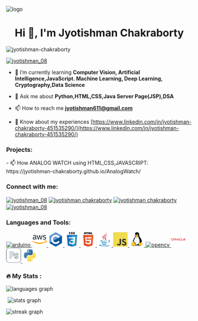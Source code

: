 ![logo](https://github.com/jyotishman-chakraborty/jyotishman08/blob/main/1st.gif)
<h1 align="center">Hi 👋, I'm Jyotishman Chakraborty</h1>



<p align="left"> <img src="https://komarev.com/ghpvc/?username=jyotishman-chakraborty&label=Profile%20views&color=0e75b6&style=flat" alt="jyotishman-chakraborty" /> </p>

<p align="left"> <a href="https://twitter.com/jyotishman_08" target="blank"><img src="https://img.shields.io/twitter/follow/jyotishman_08?logo=twitter&style=for-the-badge" alt="jyotishman_08" /></a> </p>

- 🌱 I’m currently learning **Computer Vision, Artificial Intelligence,JavaScript. Machine Learning, Deep Learning, Cryptography,Data Science**

- 💬 Ask me about **Python,HTML,CSS,Java Server Page(JSP),DSA**

- 📫 How to reach me **jyotishman611@gmail.com**

- 📄 Know about my experiences [https://www.linkedin.com/in/jyotishman-chakraborty-451535290/](https://www.linkedin.com/in/jyotishman-chakraborty-451535290/)

<h3 align="left">Projects:</h3>
<p align="left">
- 📫 How ANALOG WATCH using HTML,CSS,JAVASCRIPT: https://jyotishman-chakraborty.github.io/AnalogWatch/
</p>



<h3 align="left">Connect with me:</h3>
<p align="left">
<a href="https://twitter.com/jyotishman_08" target="blank"><img align="center" src="https://raw.githubusercontent.com/rahuldkjain/github-profile-readme-generator/master/src/images/icons/Social/twitter.svg" alt="jyotishman_08" height="30" width="40" /></a>
<a href="https://linkedin.com/in/jyotishman-chakraborty-451535290" target="blank"><img align="center" src="https://raw.githubusercontent.com/rahuldkjain/github-profile-readme-generator/master/src/images/icons/Social/linked-in-alt.svg" alt="jyotishman chakraborty" height="30" width="40" /></a>
<a href="https://fb.com/Jyotishman.Chakraborty.22" target="blank"><img align="center" src="https://raw.githubusercontent.com/rahuldkjain/github-profile-readme-generator/master/src/images/icons/Social/facebook.svg" alt="jyotishman chakraborty" height="30" width="40" /></a>
<a href="https://instagram.com/jyotishman_08" target="blank"><img align="center" src="https://raw.githubusercontent.com/rahuldkjain/github-profile-readme-generator/master/src/images/icons/Social/instagram.svg" alt="jyotishman_08" height="30" width="40" /></a>
</p>

<h3 align="left">Languages and Tools:</h3>
<p align="left"> <a href="https://www.arduino.cc/" target="_blank" rel="noreferrer"> <img src="https://cdn.worldvectorlogo.com/logos/arduino-1.svg" alt="arduino" width="40" height="40"/> </a> <a href="https://aws.amazon.com" target="_blank" rel="noreferrer"> <img src="https://raw.githubusercontent.com/devicons/devicon/master/icons/amazonwebservices/amazonwebservices-original-wordmark.svg" alt="aws" width="40" height="40"/> </a> <a href="https://www.cprogramming.com/" target="_blank" rel="noreferrer"> <img src="https://raw.githubusercontent.com/devicons/devicon/master/icons/c/c-original.svg" alt="c" width="40" height="40"/> </a> <a href="https://www.w3schools.com/css/" target="_blank" rel="noreferrer"> <img src="https://raw.githubusercontent.com/devicons/devicon/master/icons/css3/css3-original-wordmark.svg" alt="css3" width="40" height="40"/> </a> <a href="https://www.w3.org/html/" target="_blank" rel="noreferrer"> <img src="https://raw.githubusercontent.com/devicons/devicon/master/icons/html5/html5-original-wordmark.svg" alt="html5" width="40" height="40"/> </a> <a href="https://www.java.com" target="_blank" rel="noreferrer"> <img src="https://raw.githubusercontent.com/devicons/devicon/master/icons/java/java-original.svg" alt="java" width="40" height="40"/> </a> <a href="https://developer.mozilla.org/en-US/docs/Web/JavaScript" target="_blank" rel="noreferrer"> <img src="https://raw.githubusercontent.com/devicons/devicon/master/icons/javascript/javascript-original.svg" alt="javascript" width="40" height="40"/> </a> <a href="https://www.linux.org/" target="_blank" rel="noreferrer"> <img src="https://raw.githubusercontent.com/devicons/devicon/master/icons/linux/linux-original.svg" alt="linux" width="40" height="40"/> </a> <a href="https://opencv.org/" target="_blank" rel="noreferrer"> <img src="https://www.vectorlogo.zone/logos/opencv/opencv-icon.svg" alt="opencv" width="40" height="40"/> </a> <a href="https://www.oracle.com/" target="_blank" rel="noreferrer"> <img src="https://raw.githubusercontent.com/devicons/devicon/master/icons/oracle/oracle-original.svg" alt="oracle" width="40" height="40"/> </a> <a href="https://www.photoshop.com/en" target="_blank" rel="noreferrer"> <img src="https://raw.githubusercontent.com/devicons/devicon/master/icons/photoshop/photoshop-line.svg" alt="photoshop" width="40" height="40"/> </a> <a href="https://www.python.org" target="_blank" rel="noreferrer"> <img src="https://raw.githubusercontent.com/devicons/devicon/master/icons/python/python-original.svg" alt="python" width="40" height="40"/> </a> </p>



<h3 align="left">🔥   My Stats :</h3>
<div align="left">
<p><img src="https://github-readme-stats.vercel.app/api/top-langs?username=jyotishman-chakraborty&show_icons=true&locale=en&layout=compact" height="210" alt="languages graph" /></p>

<p>&nbsp;<img src="https://github-readme-stats.vercel.app/api?username=jyotishman-chakraborty&show_icons=true&locale=en" height="200" alt="stats graph"  /></p>

<p><img src="https://github-readme-streak-stats.herokuapp.com/?user=jyotishman-chakraborty&" height="200" alt="streak graph" /></p>
</div>
